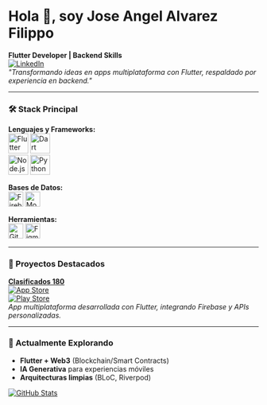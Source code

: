 # Hola 👋, soy Jose Angel Alvarez Filippo  

**Flutter Developer | Backend Skills**  
[![LinkedIn](https://img.shields.io/badge/LinkedIn-Connect-blue?style=flat&logo=linkedin)](https://www.linkedin.com/in/jose-angel-alvarez-filippo/)  
*"Transformando ideas en apps multiplataforma con Flutter, respaldado por experiencia en backend."*  

---

### 🛠️ Stack Principal  

**Lenguajes y Frameworks:**  
<img src="https://img.icons8.com/color/48/flutter.png" alt="Flutter" width="40"/> <img src="https://img.icons8.com/color/48/dart.png" alt="Dart" width="40"/>  
<img src="https://img.icons8.com/color/48/nodejs.png" alt="Node.js" width="40"/> <img src="https://img.icons8.com/color/48/python.png" alt="Python" width="40"/>  

**Bases de Datos:**  
<img src="https://www.vectorlogo.zone/logos/firebase/firebase-ar21.svg" alt="Firebase" height="30"/> <img src="https://www.vectorlogo.zone/logos/mongodb/mongodb-ar21.svg" alt="MongoDB" height="30"/>  

**Herramientas:**  
<img src="https://www.vectorlogo.zone/logos/git-scm/git-scm-ar21.svg" alt="Git" height="30"/> <img src="https://www.vectorlogo.zone/logos/figma/figma-ar21.svg" alt="Figma" height="30"/>  

---

### 🚀 Proyectos Destacados  

**[Clasificados 180](https://play.google.com/store/apps/details?id=com.clasificados180.anuncios)**  
[![App Store](https://img.shields.io/badge/App_Store-Discover-black?style=flat&logo=app-store)](https://apps.apple.com/ve/app/clasificados-180/id6746450811)  
[![Play Store](https://img.shields.io/badge/Google_Play-Get_App-green?style=flat&logo=google-play)](https://play.google.com/store/apps/details?id=com.clasificados180.anuncios)  
*App multiplataforma desarrollada con Flutter, integrando Firebase y APIs personalizadas.*  

---

### 🌱 Actualmente Explorando  
- **Flutter + Web3** (Blockchain/Smart Contracts)  
- **IA Generativa** para experiencias móviles  
- **Arquitecturas limpias** (BLoC, Riverpod)  

[![GitHub Stats](https://github-readme-stats.vercel.app/api?username=tuusuario&show_icons=true&theme=radical)](https://github.com/tuusuario)  
